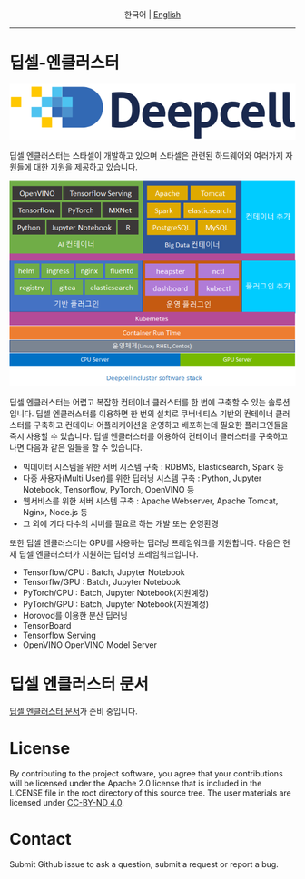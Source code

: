 <center>
  <span>한국어</span> |
  <a href="README_EN.md">English</a>
</center>

---

# 딥셀-엔클러스터

[![banner](docs/deepcell.svg)](http://www.starcell.co.kr)

딥셀 엔클러스터는 스타셀이 개발하고 있으며 스타셀은 관련된 하드웨어와 여러가지 자원들에 대한 지원을 제공하고 있습니다.

![Nauta Diagram](docs/ncluster-sw-stack.png)

딥셀 엔클러스터는 어렵고 복잡한 컨테이너 클러스터를 한 번에 구축할 수 있는 솔루션입니다. 딥셀 엔클러스터를 이용하면 한 번의 설치로 쿠버네티스 기반의 컨테이너 클러스터를 구축하고 컨테이너 어플리케이션을 운영하고 배포하는데 필요한 플러그인들을 즉시 사용할 수 있습니다. 딥셀 엔클러스터를 이용하여 컨테이너 클러스터를 구축하고 나면 다음과 같은 일들을 할 수 있습니다.

* 빅데이터 시스템을 위한 서버 시스템 구축 : RDBMS, Elasticsearch, Spark 등
* 다중 사용자(Multi User)를 위한 딥러닝 시스템 구축 : Python, Jupyter Notebook, Tensorflow, PyTorch, OpenVINO 등
* 웹서비스를 위한 서버 시스템 구축 : Apache Webserver, Apache Tomcat, Nginx, Node.js 등
* 그 외에 기타 다수의 서버를 필요로 하는 개발 또는 운영환경

또한 딥셀 엔클러스터는 GPU를 사용하는 딥러닝 프레임워크를 지원합니다.
다음은 현재 딥셀 엔클러스터가 지원하는 딥러닝 프레임워크입니다.

* Tensorflow/CPU : Batch, Jupyter Notebook  
* Tensorflw/GPU : Batch, Jupyter Notebook  
* PyTorch/CPU : Batch, Jupyter Notebook(지원예정)  
* PyTorch/GPU : Batch, Jupyter Notebook(지원예정)  
* Horovod를 이용한 분산 딥러닝  
* TensorBoard  
* Tensorflow Serving  
* OpenVINO OpenVINO Model Server  

# 딥셀 엔클러스터 문서

[딥셀 엔클러스터 문서](docs/ncluster/README.md)가 준비 중입니다.

# License

By contributing to the project software, you agree that your contributions will be licensed under the Apache 2.0 license that is included in the LICENSE file in the root directory of this source tree.
The user materials are licensed under [CC-BY-ND 4.0](https://creativecommons.org/licenses/by-nd/4.0/legalcode).

# Contact

Submit Github issue to ask a question, submit a request or report a bug.
